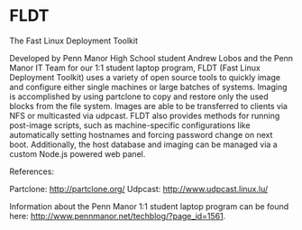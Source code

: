 FLDT
====

The Fast Linux Deployment Toolkit

Developed by Penn Manor High School student Andrew Lobos 
and the Penn Manor IT Team for our 1:1 student laptop program, 
FLDT (Fast Linux Deployment Toolkit) uses a variety of open source 
tools to quickly image and configure either single machines or large
batches of systems. Imaging is accomplished by using partclone to copy and
restore only the used blocks from the file system. Images are able to
be transferred to clients via NFS or multicasted via udpcast. FLDT
also provides methods for running post-image scripts, such as 
machine-specific configurations like automatically
setting hostnames and forcing password change on next boot.
Additionally, the host database and imaging can be managed via a
custom Node.js powered web panel.

References:

Partclone: http://partclone.org/
Udpcast: http://www.udpcast.linux.lu/

Information about the Penn Manor 1:1 student laptop program can be 
found here: http://www.pennmanor.net/techblog/?page_id=1561.
